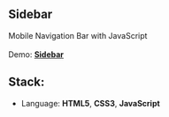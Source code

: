 ## Sidebar

Mobile Navigation Bar with JavaScript<br>
<br>
Demo: **[Sidebar](https://dejanv91.github.io/7-Sdebar/index.html)**

## Stack:
* Language: **HTML5**, **CSS3**, **JavaScript**
